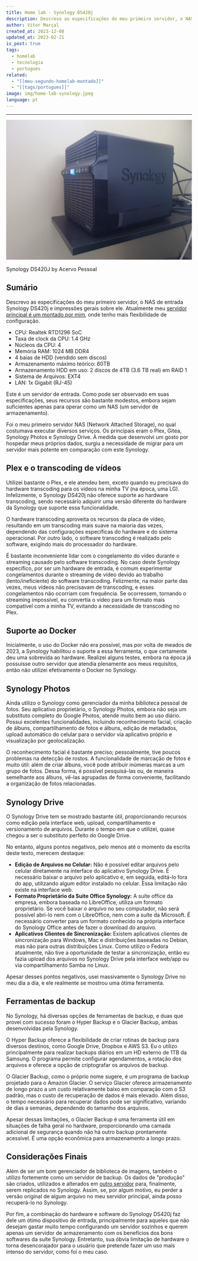 ```yaml
---
title: Home lab - Synology DS420j
description: Descrevo as especificações do meu primeiro servidor, o NAS de entrada Synology DS420j e impressões gerais sobre ele
author: Vítor Marçal
created_at: 2023-12-08
updated_at: 2023-02-21
is_post: true
tags:
  - homelab
  - tecnologia
  - portugues
related:
  - "[[meu-segundo-homelab-montado]]"
  - "[[tags/portugues]]"
image: img/home-lab-synology.jpeg
language: pt
---
```

---
![Home lab - Synology DS420j](img/home-lab-synology.jpeg)

Synology DS420J by Acervo Pessoal

## Sumário
Descrevo as especificações do meu primeiro servidor, o NAS de entrada Synology DS420j e impressões gerais sobre ele. Atualmente meu [servidor principal é um montado por mim](https://www.marcal.dev/meu-segundo-homelab-montado/), onde tenho mais flexibilidade de configuração.

*   CPU: Realtek RTD1296 SoC
*   Taxa de clock da CPU: 1.4 GHz
*   Núcleos da CPU: 4
*   Memória RAM: 1024 MB DDR4
*   4 baias de HDD (vendido sem discos)
*   Armazenamento máximo teórico: 60TB
*   Armazenamento HDD em uso: 2 discos de 4TB (3.6 TB real) em RAID 1
*   Sistema de Arquivos: EXT4
*   LAN: 1x Gigabit (RJ-45)

Este é um servidor de entrada. Como pode ser observado em suas especificações, seus recursos são bastante modestos, embora sejam suficientes apenas para operar como um NAS (um servidor de armazenamento).

Foi o meu primeiro servidor NAS (Network Attached Storage), no qual costumava executar diversos serviços. Os principais eram o Plex, Gitea, Synology Photos e Synology Drive. À medida que desenvolvi um gosto por hospedar meus próprios dados, surgiu a necessidade de migrar para um servidor mais potente em comparação com este Synology.

## Plex e o transcoding de vídeos

Utilizei bastante o Plex, e ele atendeu bem, exceto quando eu precisava do hardware transcoding para os vídeos na minha TV (na época, uma LG). Infelizmente, o Synology DS420j não oferece suporte ao hardware transcoding, sendo necessário adquirir uma versão diferente do hardware da Synology que suporte essa funcionalidade.

O hardware transcoding aproveita os recursos da placa de vídeo, resultando em um transcoding mais suave na maioria das vezes, dependendo das configurações específicas do hardware e do sistema operacional. Por outro lado, o software transcoding é realizado pelo software, exigindo mais do processador do hardware.

É bastante inconveniente lidar com o congelamento do vídeo durante o streaming causado pelo software transcoding. No caso deste Synology específico, por ser um hardware de entrada, é comum experimentar congelamentos durante o streaming de vídeo devido ao trabalho (lento/ineficiente) do software transcoding. Felizmente, na maior parte das vezes, meus vídeos não precisavam de transcoding, e esses congelamentos não ocorriam com frequência. Se ocorressem, tornando o streaming impossível, eu convertia o vídeo para um formato mais compatível com a minha TV, evitando a necessidade de transcoding no Plex.

## Suporte ao Docker

Inicialmente, o uso do Docker não era possível, mas por volta de meados de 2023, a Synology habilitou o suporte a essa ferramenta, o que certamente deu uma sobrevida ao hardware. Realizei alguns testes, embora na época já possuísse outro servidor que atendia plenamente aos meus requisitos, então não utilizei efetivamente o Docker no Synology.

## Synology Photos

Ainda utilizo o Synology como gerenciador da minha biblioteca pessoal de fotos. Seu aplicativo proprietário, o Synology Photos, embora não seja um substituto completo do Google Photos, atende muito bem ao uso diário. Possui excelentes funcionalidades, incluindo reconhecimento facial, criação de álbuns, compartilhamento de fotos e álbuns, edição de metadados, upload automático do celular para o servidor via aplicativo próprio e visualização por geolocalização.

O reconhecimento facial é bastante preciso; pessoalmente, tive poucos problemas na detecção de rostos. A funcionalidade de marcação de fotos é muito útil: além de criar álbuns, você pode atribuir inúmeras marcas a um grupo de fotos. Dessa forma, é possível pesquisá-las ou, de maneira semelhante aos álbuns, vê-las agrupadas de forma conveniente, facilitando a organização de fotos relacionadas.

## Synology Drive

O Synology Drive tem se mostrado bastante útil, proporcionando recursos como edição pela interface web, upload, compartilhamento e versionamento de arquivos. Durante o tempo em que o utilizei, quase chegou a ser o substituto perfeito do Google Drive.

No entanto, alguns pontos negativos, pelo menos até o momento da escrita deste texto, merecem destaque:

*   **Edição de Arquivos no Celular:** Não é possível editar arquivos pelo celular diretamente na interface do aplicativo Synology Drive. É necessário baixar o arquivo pelo aplicativo e, em seguida, editá-lo fora do app, utilizando algum editor instalado no celular. Essa limitação não existe na interface web.
*   **Formato Proprietário da Suite Office Synology:** A suíte office da empresa, embora baseada no LibreOffice, utiliza um formato proprietário. Se você baixar o arquivo no seu computador, não será possível abri-lo nem com o LibreOffice, nem com a suíte da Microsoft. É necessário converter para um formato conhecido na própria interface do Synology Office antes de fazer o download do arquivo.
*   **Aplicativos Clientes de Sincronização:** Existem aplicativos clientes de sincronização para Windows, Mac e distribuições baseadas no Debian, mas não para outras distribuições Linux. Como utilizo o Fedora atualmente, não tive a oportunidade de testar a sincronização, então eu fazia upload dos arquivos no Synology Drive pela interface web/app ou via compartilhamento Samba no Linux.

Apesar desses pontos negativos, usei massivamente o Synology Drive no meu dia a dia, e ele realmente se mostrou uma ótima ferramenta.

## Ferramentas de backup

No Synology, há diversas opções de ferramentas de backup, e duas que provei com sucesso foram o Hyper Backup e o Glacier Backup, ambas desenvolvidas pela Synology.

O Hyper Backup oferece a flexibilidade de criar rotinas de backup para diversos destinos, como Google Drive, Dropbox e AWS S3. Eu o utilizo principalmente para realizar backups diários em um HD externo de 1TB da Samsung. O programa permite configurar agendamentos, a rotação dos arquivos e oferece a opção de criptografar os arquivos de backup.

O Glacier Backup, como o próprio nome sugere, é um programa de backup projetado para o Amazon Glacier. O serviço Glacier oferece armazenamento de longo prazo a um custo relativamente baixo em comparação com o S3 padrão, mas o custo de recuperação de dados é mais elevado. Além disso, o tempo necessário para recuperar dados pode ser significativo, variando de dias a semanas, dependendo do tamanho dos arquivos.

Apesar dessas limitações, o Glacier Backup é uma ferramenta útil em situações de falha geral no hardware, proporcionando uma camada adicional de segurança quando não há outro backup prontamente acessível. É uma opção econômica para armazenamento a longo prazo.

## Considerações Finais

Além de ser um bom gerenciador de biblioteca de imagens, também o utilizo fortemente como um servidor de backup. Os dados de "produção" são criados, utilizados e alterados em [outro servidor](https://www.marcal.dev/meu-segundo-homelab-montado/) para, finalmente, serem replicados no Synology. Assim, se, por algum motivo, eu perder a versão original de algum arquivo no meu servidor principal, ainda posso recuperá-lo no Synology.

Por fim, a combinação do hardware e software do Synology DS420j faz dele um ótimo dispositivo de entrada, principalmente para aqueles que não desejam gastar muito tempo configurando um servidor sozinhos e querem apenas um servidor de armazenamento com os benefícios dos bons softwares da suíte Synology. Entretanto, sua óbvia limitação de hardware o torna desencorajador para o usuário que pretende fazer um uso mais intenso do servidor, como foi o meu caso.